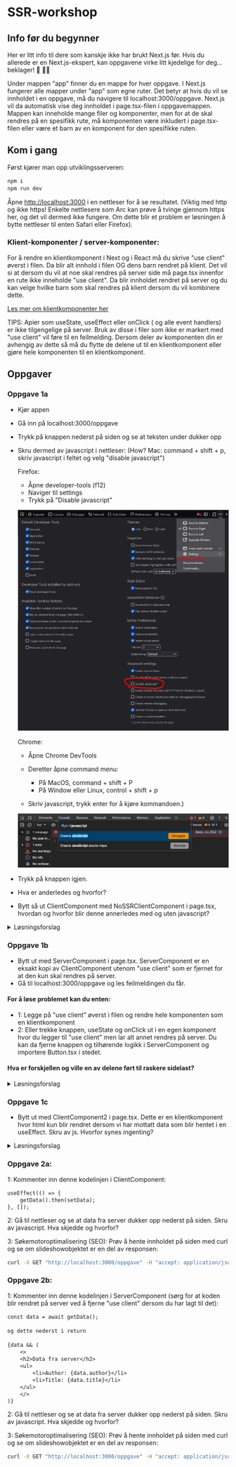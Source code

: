 # SSR-workshop

## Info før du begynner

Her er litt info til dere som kanskje ikke har brukt Next.js før. Hvis du allerede er en Next.js-ekspert, kan oppgavene virke litt kjedelige for deg... beklager! 🤪 🤷‍♀️

Under mappen "app" finner du en mappe for hver oppgave. I Next.js fungerer alle mapper under "app" som egne ruter. Det betyr at hvis du vil se innholdet i en oppgave, må du navigere til localhost:3000/oppgave. Next.js vil da automatisk vise deg innholdet i page.tsx-filen i oppgavemappen. Mappen kan inneholde mange filer og komponenter, men for at de skal rendres på en spesifikk rute, må komponenten være inkludert i page.tsx-filen eller være et barn av en komponent for den spesifikke ruten.

## Kom i gang

Først kjører man opp utviklingsserveren:

```bash
npm i
npm run dev
```

Åpne [http://localhost:3000](http://localhost:3000) i en nettleser for å se resultatet. (Viktig med http og ikke https! Enkelte nettlesere som Arc kan prøve å tvinge gjennom https her, og det vil dermed ikke fungere. Om dette blir et problem er løsningen å bytte nettleser til enten Safari eller Firefox).

### Klient-komponenter / server-komponenter:

For å rendre en klientkomponent i Next og i React må du skrive "use client" øverst i filen. Da blir alt innhold i filen OG dens barn rendret på klient.
Det vil si at dersom du vil at noe skal rendres på server side må page.tsx innenfor en rute ikke inneholde "use client". Da blir innholdet rendret på server og du kan velge hvilke barn som skal rendres på klient dersom du vil kombinere dette.

[Les mer om klientkomponenter her](https://nextjs.org/docs/app/building-your-application/rendering/client-components)

TIPS: Apier som useState, useEffect eller onClick ( og alle event handlers) er ikke tilgengelige på server. Bruk av disse i filer som ikke er markert med "use client" vil føre til en feilmelding. Dersom deler av komponenten din er avhengig av dette så må du flytte de delene ut til en klientkomponent eller gjøre hele komponenten til en klientkomponent.

## Oppgaver

### Oppgave 1a

-   Kjør appen
-   Gå inn på localhost:3000/oppgave
-   Trykk på knappen nederst på siden og se at teksten under dukker opp
-   Skru dermed av javascript i nettleser:
    (How? Mac: command + shift + p,
    skriv javascript i feltet og velg "disable javascript")

    Firefox:

    -   Åpne developer-tools (f12)
    -   Naviger til settings
    -   Trykk på "Disable javascript"

    ![Disable javascript i Firefox](/public/firefox-disable-js.png)

    Chrome:

    -   Åpne Chrome DevTools

    -   Deretter åpne command menu:
        -   På MacOS, command + shift + P
        -   På Window eller Linux, control + shift + p
    -   Skriv javascript, trykk enter for å kjøre kommandoen.)

    ![Disable javascript i Chrome](/public/chrome-js-disable.png)

-   Trykk på knappen igjen.
-   Hva er anderledes og hvorfor?
-   Bytt så ut ClientComponent med NoSSRClientComponent i page.tsx, hvordan og hvorfor blir denne annerledes med og uten javascript?

<details><summary>Løsningsforslag</summary>

Alt av html rendres med ClientComponent, men ikke med NoSSRClientComponent. Next prerendrer alt på server selv om det er en klientkompoenet og dermed skjer hydrering (js) på klienten. Derfor funker det ikke å trykke på knappen ved rendring av ClientComponent uten javascript, men html vil likevel rendres på serverside. [Les mer om pre-rendering her](https://nextjs.org/learn-pages-router/basics/data-fetching/pre-rendering).

Siden vi har skrudd av SSR i NoSSRClientComponent så vil den ikke prerendres på server og man er helt avhengig av js -> derfor synes ingenting (ingen html)

Dersom vi hadde hentet noe innhold dynamisk fra en server på klienten f.eks. ved bruk av useEffect og vist denne dataen ville ikke dataen vært synlig uten js og dermed ikke tilgjengelig for søkemotor heller. Alt utenom den dynamiske delen ville vært synlig i ClientComponent. Men hadde vi hentet dataen på server ville alt vært synlig og tilgjengelig selv uten js.

</details>

### Oppgave 1b

-   Bytt ut med ServerComponent i page.tsx. ServerComponent er en eksakt kopi av ClientComponent utenom "use client" som er fjernet for at den kun skal rendres på server.
-   Gå til localhost:3000/oppgave og les feilmeldingen du får.

#### For å løse problemet kan du enten:

-   1: Legge på "use client" øverst i filen og rendre hele komponenten som en klientkomponent
-   2: Eller trekke knappen, useState og onClick ut i en egen komponent hvor du legger til "use client" men lar alt annet rendres på server. Du kan da fjerne knappen og tilhørende logikk i ServerComponent og importere Button.tsx i stedet.

#### Hva er forskjellen og ville en av delene ført til raskere sidelast?

<details><summary>Løsningsforslag</summary>

I Next vil alt (til og med klientkomponenter). prerendres på server uansett så det vil i praksis ikke ha noen betydning hvilken av valgene man tar (vel og merke dersom man ikke henter data fra en server). Men dersom man ikke bruker Next og en klientkomponent ikke hadde blitt rendret på server først, ville det gitt raskere sidelast dersom man rendret alt utenom knappen på server og kun knappen med onclick og state på klienten fordi js bundle blir da mindre / færre pakker å installere osv -> mindre jobb for klienten. I tillegg skal vi nå i oppgave 2 hente data på server og da er det lurt å la ServerComponent forbli på server og kun trekke ut knappen til en klientkomponent.

</details>

### Oppgave 1c

-   Bytt ut med ClientComponent2 i page.tsx. Dette er en klientkomponent hvor html kun blir rendret dersom vi har mottatt data som blir hentet i en useEffect. Skru av js. Hvorfor synes ingenting?

<details><summary>Løsningsforslag</summary>

Selv om alt prerendres på server er det nå ingenting som kan vises fordi hele visningen avhenger av data som blir hentet i en useEffect som kun er tilgjengelig i nettleser etter at js er lastet ned og kjørt.

</details>

### Oppgave 2a:

1: Kommenter inn denne kodelinjen i ClientComponent:

```tsx
useEffect(() => {
    getData().then(setData);
}, []);
```

2: Gå til nettleser og se at data fra server dukker opp nederst på siden. Skru av javascript. Hva skjedde og hvorfor?

3: Søkemotoroptimalisering (SEO): Prøv å hente innholdet på siden med curl og se om slideshowobjektet er en del av responsen:

```bash
curl -X GET "http://localhost:3000/oppgave" -H "accept: application/json"
```

### Oppgave 2b:

1: Kommenter inn denne kodelinjen i ServerComponent (sørg for at koden blir rendret på server ved å fjerne "use client" dersom du har lagt til det):

```tsx
const data = await getData();

og dette nederst i return

{data && (
    <>
    <h2>Data fra server</h2>
    <ul>
        <li>Author: {data.author}</li>
        <li>Title: {data.title}</li>
    </ul>
    </>
)}
```

2: Gå til nettleser og se at data fra server dukker opp nederst på siden. Skru av javascript. Hva skjedde og hvorfor?

3: Søkemotoroptimalisering (SEO): Prøv å hente innholdet på siden med curl og se om slideshowobjektet er en del av responsen:

```bash
curl -X GET "http://localhost:3000/oppgave" -H "accept: application/json"
```
